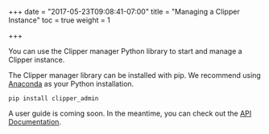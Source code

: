 +++
date = "2017-05-23T09:08:41-07:00"
title = "Managing a Clipper Instance"
toc = true
weight = 1

+++

You can use the Clipper manager Python library to start and manage a Clipper instance.

The Clipper manager library can be installed with pip. We recommend
using [Anaconda](https://www.continuum.io/downloads) as your Python
installation.

```
pip install clipper_admin
```


A user guide is coming soon.
In the meantime, you can check out the [API Documentation](http://docs.clipper.ai).
